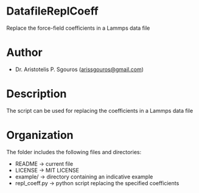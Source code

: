 # DatafileReplCoeff
Replace the force-field coefficients in a Lammps data file

# Author
- Dr. Aristotelis P. Sgouros (arissgouros@gmail.com)

# Description
The script can be used for replacing the coefficients in a Lammps data file

# Organization
The folder includes the following files and directories:
 - README        -> current file
 - LICENSE       -> MIT LICENSE
 - example/      -> directory containing an indicative example
 - repl_coeff.py -> python script replacing the specified coefficients
